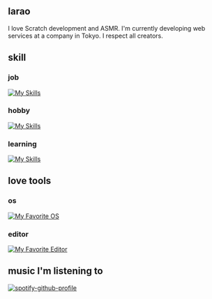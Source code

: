 ## larao
I love Scratch development and ASMR.
I'm currently developing web services at a company in Tokyo.
I respect all creators.

## skill

### job

[![My Skills](https://go-skill-icons.vercel.app/api/icons?i=go,typescript)](https://skillicons.dev)

### hobby

[![My Skills](https://go-skill-icons.vercel.app/api/icons?i=rust,python,javascript,lua)](https://skillicons.dev)

### learning

[![My Skills](https://go-skill-icons.vercel.app/api/icons?i=php)](https://skillicons.dev)

## love tools

### os

[![My Favorite OS](https://go-skill-icons.vercel.app/api/icons?i=apple,nixos,arch,debian)](https://skillicons.dev)

### editor

[![My Favorite Editor](https://go-skill-icons.vercel.app/api/icons?i=helix,kakoune,emacs,vim,neovim)](https://skillicons.dev)

## music I'm listening to

[![spotify-github-profile](https://spotify-github-profile.kittinanx.com/api/view?uid=31mutftjvmkov3h6n3gweb6ccr24&cover_image=true&theme=compact&show_offline=false&background_color=121212&interchange=false)](https://spotify-github-profile.kittinanx.com/api/view?uid=31mutftjvmkov3h6n3gweb6ccr24&redirect=true)

